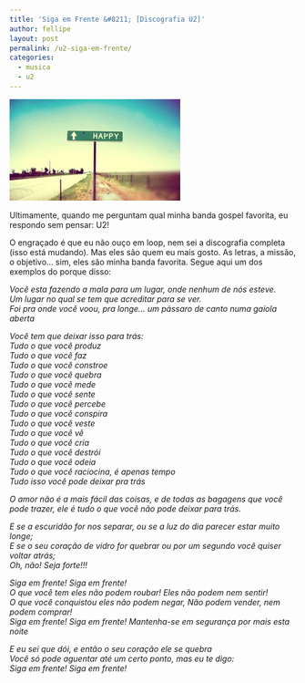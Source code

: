 ```yaml
---
title: 'Siga em Frente &#8211; [Discografia U2]'
author: fellipe
layout: post
permalink: /u2-siga-em-frente/
categories:
  - musica
  - u2
---
```

[<img class="size-medium wp-image-187 aligncenter" alt="siga-em-frente" src="/img/posts//2014/06/siga-em-frente-300x178.jpg" width="300" height="178" />][1]

<span style="font-size: 1em;">Ultimamente, quando me perguntam qual minha banda gospel favorita, eu respondo sem pensar: U2!</span>

O engraçado é que eu não ouço em loop, nem sei a discografia completa (isso está mudando). Mas eles são quem eu mais gosto. As letras, a missão, o objetivo&#8230; sim, eles são minha banda favorita. Segue aqui um dos exemplos do porque disso:

*Você esta fazendo a mala para um lugar, onde nenhum de nós esteve.*  
*Um lugar no qual se tem que acreditar para se ver.*  
*Foi pra onde você voou, pra longe&#8230; um pássaro de canto numa gaiola aberta*

*Você tem que deixar isso para trás:*  
*Tudo o que você produz*  
*Tudo o que você faz*  
*Tudo o que você constroe*  
*Tudo o que você quebra*  
*Tudo o que você mede*  
*Tudo o que você sente*  
*Tudo o que você percebe*  
*Tudo o que você conspira*  
*Tudo o que você veste*  
*Tudo o que você vê*  
*Tudo o que você cria*  
*Tudo o que você destrói*  
*Tudo o que você odeia  
Tudo o que você raciocina, é apenas tempo  
*Tudo isso você pode deixar pra trás**

*O amor não é a mais fácil das coisas, e de todas as bagagens que você pode trazer, ele é tudo o que você não pode deixar para trás.*

*E se a escuridão for nos separar, ou se a luz do dia parecer estar muito longe;*  
*E se o seu coração de vidro for quebrar ou por um segundo você quiser voltar atrás;*  
*Oh, não! Seja forte!!!*

*Siga em frente! Siga em frente!*  
*O que você tem eles não podem roubar! Eles não podem nem sentir!*  
*O que você conquistou eles não podem negar, Não podem vender, nem podem comprar!*  
*Siga em frente! Siga em frente! Mantenha-se em segurança por mais esta noite*

*E eu sei que dói, e então o seu coração ele se quebra*  
*Você só pode aguentar até um certo ponto, mas eu te digo:*  
*Siga em frente! Siga em frente!*

 [1]: /img/posts//2014/06/siga-em-frente.jpg